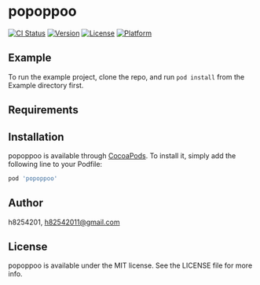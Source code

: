 # popoppoo

[![CI Status](https://img.shields.io/travis/h8254201/popoppoo.svg?style=flat)](https://travis-ci.org/h8254201/popoppoo)
[![Version](https://img.shields.io/cocoapods/v/popoppoo.svg?style=flat)](https://cocoapods.org/pods/popoppoo)
[![License](https://img.shields.io/cocoapods/l/popoppoo.svg?style=flat)](https://cocoapods.org/pods/popoppoo)
[![Platform](https://img.shields.io/cocoapods/p/popoppoo.svg?style=flat)](https://cocoapods.org/pods/popoppoo)

## Example

To run the example project, clone the repo, and run `pod install` from the Example directory first.

## Requirements

## Installation

popoppoo is available through [CocoaPods](https://cocoapods.org). To install
it, simply add the following line to your Podfile:

```ruby
pod 'popoppoo'
```

## Author

h8254201, h82542011@gmail.com

## License

popoppoo is available under the MIT license. See the LICENSE file for more info.
